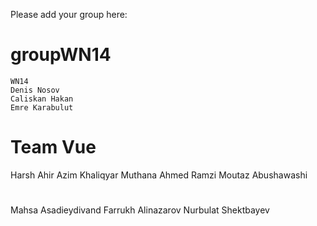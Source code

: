Please add your group here:
# groupWN14
	WN14
	Denis Nosov
	Caliskan Hakan
	Emre Karabulut

# Team Vue
Harsh Ahir 
Azim Khaliqyar 
Muthana Ahmed Ramzi 
Moutaz Abushawashi

#
Mahsa Asadieydivand
Farrukh Alinazarov
Nurbulat Shektbayev
